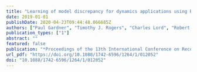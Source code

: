 ```yaml
---
title: "Learning of model discrepancy for dynamics applications using Bayesian history matching"
date: 2019-01-01
publishDate: 2020-04-23T09:44:48.066685Z
authors: ["Paul Gardner", "Timothy J. Rogers", "Charles Lord", "Robert J. Barthorpe"]
publication_types: ["1"]
abstract: ""
featured: false
publication: "*Proceedings of the 13th International Conference on Recent Advances in Structural Dynamics*"
url_pdf: "https://doi.org/10.1088/1742-6596/1264/1/012052"
doi: "10.1088/1742-6596/1264/1/012052"
---
```


